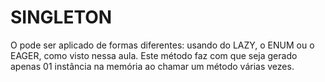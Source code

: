 # SINGLETON
O pode ser aplicado de formas diferentes: usando do LAZY, o ENUM ou o EAGER, como visto nessa aula.
Este método faz com que seja gerado apenas 01 instância na memória ao chamar um método várias vezes.